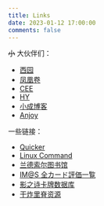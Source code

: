 ```yaml
---
title: Links
date: 2023-01-12 17:00:00
comments: false
---
```

~~小~~ 大伙伴们：

- [西园](http://xiyuan.lu/)
- [凤凰卷](https://blog.kiseki.moe/)
- [CEE](https://blog.phoenixlzx.com/)
- [HY](https://blog.kiseki.moe/)
- [小成博客](https://atk.me/)
- [Anjoy](https://atxiu.cn/)  

一些链接：

- [Quicker](https://getquicker.net/)   
- [Linux Command](https://wangchujiang.com/linux-command/)
- [兰德索尔图书馆](https://pcredivewiki.tw/)
- [IM@S 全カード評価一覧](https://imas-shinycolors.boom-app.wiki/entry/card-list) 
- [影之诗卡牌数据库](https://svgdb.me/)
- [干炸里脊资源](https://redive.estertion.win/)


